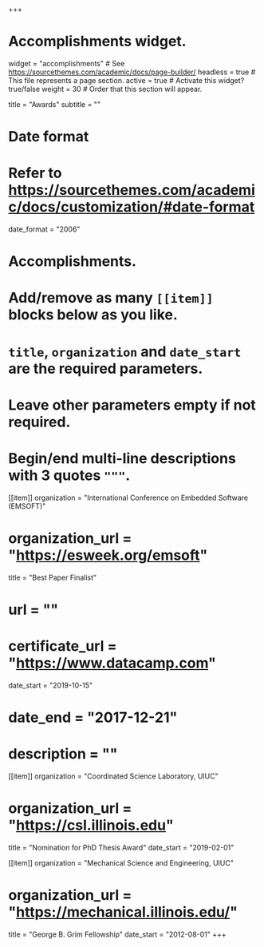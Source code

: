 +++
# Accomplishments widget.
widget = "accomplishments"  # See https://sourcethemes.com/academic/docs/page-builder/
headless = true  # This file represents a page section.
active = true  # Activate this widget? true/false
weight = 30  # Order that this section will appear.

title = "Awards"
subtitle = ""

# Date format
#   Refer to https://sourcethemes.com/academic/docs/customization/#date-format
date_format = "2006"

# Accomplishments.
#   Add/remove as many `[[item]]` blocks below as you like.
#   `title`, `organization` and `date_start` are the required parameters.
#   Leave other parameters empty if not required.
#   Begin/end multi-line descriptions with 3 **quotes** `"""`.


[[item]]
 organization = "International Conference on Embedded Software (EMSOFT)"
# organization_url = "https://esweek.org/emsoft"
 title = "Best Paper Finalist"
# url = ""
# certificate_url = "https://www.datacamp.com"
 date_start = "2019-10-15"
#  date_end = "2017-12-21"
# description = ""


[[item]]
 organization = "Coordinated Science Laboratory, UIUC"
# organization_url = "https://csl.illinois.edu"
 title = "Nomination for PhD Thesis Award"
 date_start = "2019-02-01"


[[item]]
 organization = "Mechanical Science and Engineering, UIUC"
# organization_url = "https://mechanical.illinois.edu/"
 title = "George B. Grim Fellowship"
 date_start = "2012-08-01"
+++

